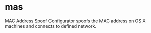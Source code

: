 # mas
MAC Address Spoof Configurator spoofs the MAC address on OS X machines and connects to defined network.
